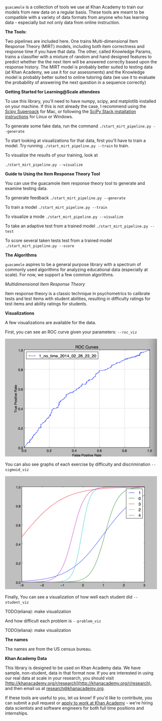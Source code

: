 `guacamole` is a collection of tools we use at Khan Academy to train our models
from new data on a regular basis. These tools are meant to be compatible
with a variety of data formats from anyone who has learning data - especially
but not only data from online instruction.

**The Tools:**

Two pipelines are included here.  One trains Multi-dimensional Item Response
Theory (MIRT) models, including both item correctness and response time if you
have that data.  The other, called Knowledge Params, trains a classifier with a mixture of random and hand designed features to predict whether the the next
item will be answered correctly based upon the response history. The MIRT model is probably better suited to testing data (at Khan Academy, we use it for our assessments) and the Knowledge model is probably better suited to online tutoring data (we use it to evaluate the probability of answering the next question in a sequence correctly)

**Getting Started for Learning@Scale attendees**

To use this library, you'll need to have numpy, scipy, and matplotlib installed on your machine. If this is not already the case, I recommend using the [Scipy Superpack](http://fonnesbeck.github.io/ScipySuperpack/) for Mac, or following the [SciPy Stack installation instructions](http://www.scipy.org/install.html) for Linux or Windows.


To generate some fake data, run the command
`./start_mirt_pipeline.py --generate`

To start looking at visualizations for that data, first you'll have to train a model. Try running
`./start_mirt_pipeline.py --train`
to train.

To visualize the results of your training, look at

`./start_mirt_pipeline.py --visualize`

**Guide to Using the Item Response Theory Tool**

You can use the guacamole item response theory tool to generate and examine
testing data.


To generate feedback
`./start_mirt_pipeline.py --generate`

To train a model
`./start_mirt_pipeline.py --train`

To visualize a mode
`./start_mirt_pipeline.py --visualize`

To take an adaptive test from a trained model
`./start_mirt_pipeline.py --test`

To score several taken tests test from a trained model
`./start_mirt_pipeline.py --score`


**The Algorithms**

`guacamole` aspires to be a general purpose library with a spectrum of commonly used algorithms for analyzing educational data (especially at scale). For now, we support a few common algorithms.

*Multidimensional Item Response Theory*

Item response theory is a classic technique in psychometrics to calibrate tests and test items with student abilities, resulting in difficulty ratings for test items and ability ratings for students.

**Visualizations**

A few visualizations are available for the data.

First, you can see an ROC curve given your parameters:
`--roc_viz`

![ROC curve](imgs/roc.png)

You can also see graphs of each exercise by difficulty and discrimination
`--sigmoid_viz`

![sigmoids](imgs/sigmoids.png)

Finally, You can see a visualization of how well each student did
`--student_viz`

TODO(eliana): make visualization

And how difficult each problem is
`--problem_viz`

TODO(eliana): make visualization


**The names**

The names are from the US census bureau.

**Khan Academy Data**

This library is designed to be used on Khan Academy data. We have sample, non-student, data in that format now.
If you are interested in using our real data at scale in your research, you should visit [http://khanacademy.org/r/research](http://khanacademy.org/r/research), and then email us at [research@khanacademy.org](mailto:research@khanacademy.org).


If these tools are useful to you, let us know! If you'd like to contribute,
you can submit a pull request or
[apply to work at Khan Academy](https://www.khanacademy.org/careers) - we're hiring data
scientists and software engineers for both full time positions and internships.
